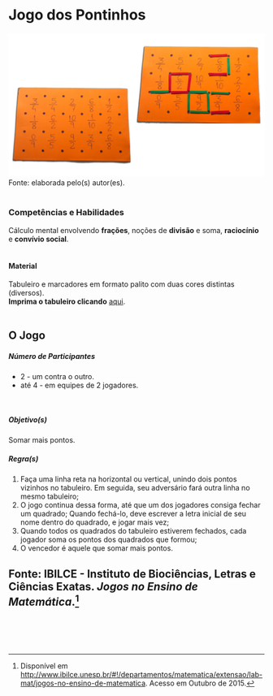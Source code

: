 # Jogo dos Pontinhos  

![Jogo dos Pontinhos](/imagens/jogos/jogo-dos-pontinhos.jpg "Jogo dos Pontinhos")  
Fonte: elaborada pelo(s) autor(es).  
<br/>  

### <i class="fa fa-child"></i> Competências e Habilidades  
Cálculo mental envolvendo **frações**, noções de **divisão** e soma, **raciocínio** e **convívio social**.  
<br/>  

#### <i class="fa fa-scissors"></i> Material  
Tabuleiro e marcadores em formato palito com duas cores distintas (diversos).  
**Imprima o tabuleiro clicando** [aqui](http://www.ibilce.unesp.br/Home/Departamentos/Matematica/labmat/jogo_dos_pontinhos.pdf).  
<br/>  

## <div class="row text-center">O Jogo</div>  
##### <i class="fa fa-users"></i> Número de Participantes  
- 2 - um contra o outro.  
- até 4 - em equipes de 2 jogadores.  
<br/>  

##### <i class="fa fa-trophy"></i> Objetivo(s)  
Somar mais pontos.  

##### <i class="fa fa-thumb-tack"></i> Regra(s)  
1.	Faça uma linha reta na horizontal ou vertical, unindo dois pontos vizinhos no tabuleiro. Em seguida, seu adversário fará outra linha no mesmo tabuleiro;  
2.	O jogo continua dessa forma, até que um dos jogadores consiga fechar um quadrado; Quando fechá-lo, deve escrever a letra inicial de seu nome dentro do quadrado, e jogar mais vez;  
3.	Quando todos os quadrados do tabuleiro estiverem fechados, cada jogador soma os pontos dos quadrados que formou;  
4.	O vencedor é aquele que somar mais pontos.<br/>  

**Fonte:** IBILCE - Instituto de Biociências, Letras e Ciências Exatas. *Jogos no Ensino de Matemática*.[^1]  
<br/>
---  
[^1]: Disponível em http://www.ibilce.unesp.br/#!/departamentos/matematica/extensao/lab-mat/jogos-no-ensino-de-matematica. Acesso em Outubro de 2015.
<br/>  
<br/>  
